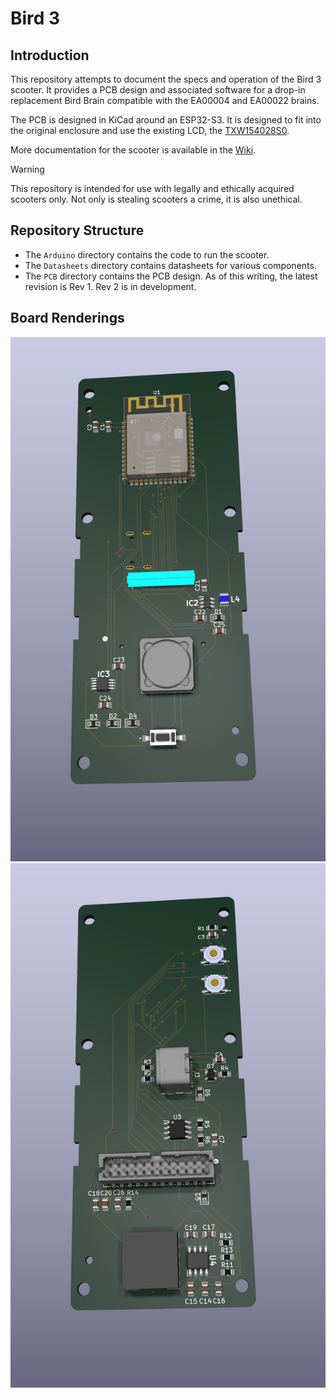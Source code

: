 # Bird 3 #

## Introduction ##
This repository attempts to document the specs and operation of the Bird 3 scooter. It provides a PCB design and associated software for a drop-in replacement Bird Brain compatible with the EA00004 and EA00022 brains.

The PCB is designed in KiCad around an ESP32-S3. It is designed to fit into the original enclosure and use the existing LCD, the [TXW154028S0](./Datasheets/TXW154028S0_SPEC.pdf).

More documentation for the scooter is available in the [Wiki](../../wiki).

> [!WARNING]
> This repository is intended for use with legally and ethically acquired scooters only. Not only is stealing scooters a crime, it is also unethical.

## Repository Structure ##
- The `Arduino` directory contains the code to run the scooter.
- The `Datasheets` directory contains datasheets for various components.
- The `PCB` directory contains the PCB design. As of this writing, the latest revision is Rev 1. Rev 2 is in development.

## Board Renderings ##
![Top of PCB](PCB/Bird3Controller_Rev1/Bird3Controller-Top.png)
![Bottom of PCB](PCB/Bird3Controller_Rev1/Bird3Controller-Bottom.png)

